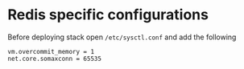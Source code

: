 # Redis specific configurations

Before deploying stack open `/etc/sysctl.conf` and add the following

```
vm.overcommit_memory = 1
net.core.somaxconn = 65535
```